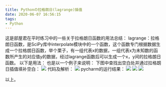 ```yaml
---
title: Pythonの拉格朗日(lagrange)插值
date: 2020-06-07 16:56:15
tags:
- Python
---
```

这是部屋君在平时练习中的一些关于拉格朗日函数的用法总结：
lagrange：拉格朗日函数，是SciPy库中interpolate模块中的一个函数，这个函数专门根据数据生成一个拉格朗日函数，举个栗子，有一组代表x的数据，一组代表x为未知数的函数所产生的对应值y的数据，经过lagrange函数后可以生成一个x，y间的拉格朗日函数。
以下是用法：
也是以一个例子来说明：
下图中查找出空白处并通过拉格朗日插值填补空白：
![](1.JPG)
代码及解析：
![](2.JPG)
pycharm的运行结果：
![](3.JPG) ![](4.JPG) ![](5.JPG)

以上。